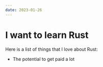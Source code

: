 ```yaml
---
date: 2023-01-26
---
```


# I want to learn Rust

Here is a list of things that I love about Rust:

- The potential to get paid a lot